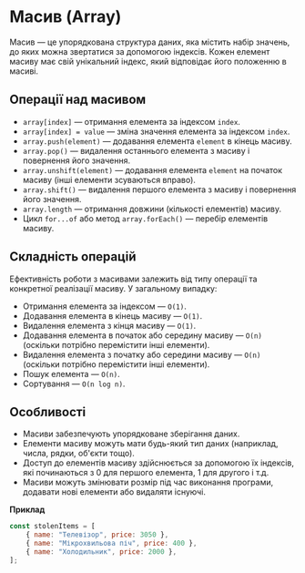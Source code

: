 # Масив (Array)

Масив — це упорядкована структура даних, яка містить набір значень, до яких можна звертатися за допомогою індексів. Кожен елемент масиву має свій унікальний індекс, який відповідає його положенню в масиві.

## Операції над масивом

-   `array[index]` — отримання елемента за індексом `index`.
-   `array[index] = value` — зміна значення елемента за індексом `index`.
-   `array.push(element)` — додавання елемента `element` в кінець масиву.
-   `array.pop()` — видалення останнього елемента з масиву і повернення його значення.
-   `array.unshift(element)` — додавання елемента `element` на початок масиву (інші елементи зсуваються вправо).
-   `array.shift()` — видалення першого елемента з масиву і повернення його значення.
-   `array.length` — отримання довжини (кількості елементів) масиву.
-   Цикл `for...of` або метод `array.forEach()` — перебір елементів масиву.

## Складність операцій

Ефективність роботи з масивами залежить від типу операції та конкретної реалізації масиву. У загальному випадку:

-   Отримання елемента за індексом — `O(1)`.
-   Додавання елемента в кінець масиву — `O(1)`.
-   Видалення елемента з кінця масиву — `O(1)`.
-   Додавання елемента в початок або середину масиву — `O(n)` (оскільки потрібно перемістити інші елементи).
-   Видалення елемента з початку або середини масиву — `O(n)` (оскільки потрібно перемістити інші елементи).
-   Пошук елемента — `O(n)`.
-   Сортування — `O(n log n)`.

## Особливості

-   Масиви забезпечують упорядковане зберігання даних.
-   Елементи масиву можуть мати будь-який тип даних (наприклад, числа, рядки, об'єкти тощо).
-   Доступ до елементів масиву здійснюється за допомогою їх індексів, які починаються з 0 для першого елемента, 1 для другого і т.д.
-   Масиви можуть змінювати розмір під час виконання програми, додавати нові елементи або видаляти існуючі.

**Приклад**

```js
const stolenItems = [
    { name: "Телевізор", price: 3050 },
    { name: "Мікрохвильова піч", price: 400 },
    { name: "Холодильник", price: 2000 },
];
```
